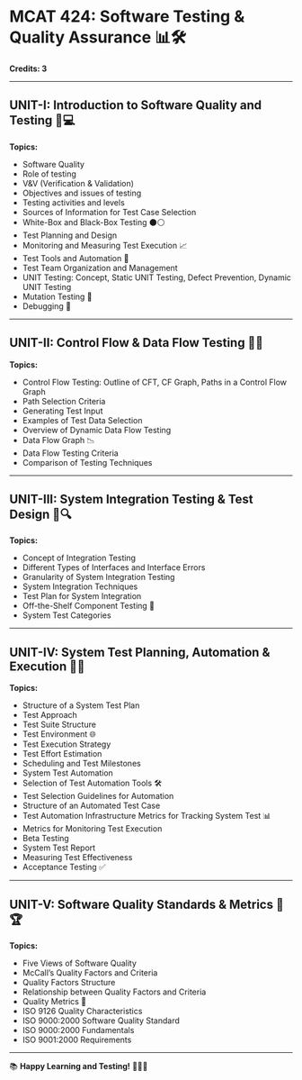 # MCAT 424: Software Testing & Quality Assurance 📊🛠️

**Credits: 3**

---

## UNIT-I: Introduction to Software Quality and Testing 🧪💻

**Topics:**
- Software Quality
- Role of testing
- V&V (Verification & Validation)
- Objectives and issues of testing
- Testing activities and levels
- Sources of Information for Test Case Selection
- White-Box and Black-Box Testing ⚫⚪
- Test Planning and Design
- Monitoring and Measuring Test Execution 📈
- Test Tools and Automation 🤖
- Test Team Organization and Management
- UNIT Testing: Concept, Static UNIT Testing, Defect Prevention, Dynamic UNIT Testing
- Mutation Testing 🧬
- Debugging 🐞

---

## UNIT-II: Control Flow & Data Flow Testing 🔄💾

**Topics:**
- Control Flow Testing: Outline of CFT, CF Graph, Paths in a Control Flow Graph
- Path Selection Criteria
- Generating Test Input
- Examples of Test Data Selection
- Overview of Dynamic Data Flow Testing
- Data Flow Graph 📉
- Data Flow Testing Criteria
- Comparison of Testing Techniques

---

## UNIT-III: System Integration Testing & Test Design 🔌🔍

**Topics:**
- Concept of Integration Testing
- Different Types of Interfaces and Interface Errors
- Granularity of System Integration Testing
- System Integration Techniques
- Test Plan for System Integration
- Off-the-Shelf Component Testing 🛒
- System Test Categories

---

## UNIT-IV: System Test Planning, Automation & Execution 📅🚀

**Topics:**
- Structure of a System Test Plan
- Test Approach
- Test Suite Structure
- Test Environment 🌐
- Test Execution Strategy
- Test Effort Estimation
- Scheduling and Test Milestones
- System Test Automation
- Selection of Test Automation Tools 🛠️
- Test Selection Guidelines for Automation
- Structure of an Automated Test Case
- Test Automation Infrastructure Metrics for Tracking System Test 📊
- Metrics for Monitoring Test Execution
- Beta Testing
- System Test Report
- Measuring Test Effectiveness
- Acceptance Testing ✅

---

## UNIT-V: Software Quality Standards & Metrics 📏🏆

**Topics:**
- Five Views of Software Quality
- McCall’s Quality Factors and Criteria
- Quality Factors Structure
- Relationship between Quality Factors and Criteria
- Quality Metrics 📐
- ISO 9126 Quality Characteristics
- ISO 9000:2000 Software Quality Standard
- ISO 9000:2000 Fundamentals
- ISO 9001:2000 Requirements

---

📚 **Happy Learning and Testing!** 🧑‍💻✨
